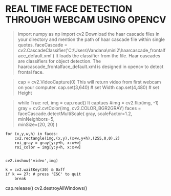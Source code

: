﻿# REAL TIME FACE DETECTION THROUGH WEBCAM USING OPENCV
 >import numpy as np
 >import cv2
 Download the haar cascade files in your directory and mention the path of haar cascade file within single quotes.
>faceCascade = cv2.CascadeClassifier('C:\\Users\\Vandana\\mini2\\haarcascade_frontalface_default.xml')
It loads the classifier from the file. Haar cascades are classifiers for object detection. The haarcascade_frontalface_default.xml is designed in opencv to detect frontal face.

>cap = cv2.VideoCapture(0)
This will return video from first webcam on your computer.
>cap.set(3,640) # set Width
>cap.set(4,480) # set Height

>while True:
>    ret, img = cap.read()
It captues 
>    #img = cv2.flip(img, -1)
>    gray = cv2.cvtColor(img, cv2.COLOR_BGR2GRAY)
>   faces = faceCascade.detectMultiScale(
>       gray,
>        scaleFactor=1.2,
>        minNeighbors=5,    
>       minSize=(20, 20)
>   )

    for (x,y,w,h) in faces:
        cv2.rectangle(img,(x,y),(x+w,y+h),(255,0,0),2)
        roi_gray = gray[y:y+h, x:x+w]
        roi_color = img[y:y+h, x:x+w]
        

    cv2.imshow('video',img)

    k = cv2.waitKey(30) & 0xff
    if k == 27: # press 'ESC' to quit
        break

cap.release()
cv2.destroyAllWindows()
